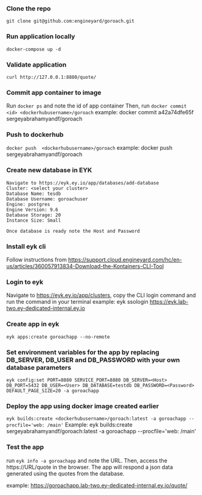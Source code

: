 ### Clone the repo
`git clone git@github.com:engineyard/goroach.git`

### Run application locally
`docker-compose up -d`

### Validate application
`curl http://127.0.0.1:8880/quote/`

### Commit app container to image
Run `docker ps` and note the id of app container
Then, run `docker commit <id> <dockerhubusername>/goroach`
example: docker commit a42a74dfe65f sergeyabrahamyandf/goroach

### Push to dockerhub
`docker push  <dockerhubusername>/goroach`
example: docker push sergeyabrahamyandf/goroach

### Create new database in EYK
```
Navigate to https://eyk.ey.io/app/databases/add-database
Cluster: <select your cluster>
Database Name: tesdb
Database Username: goroachuser
Engine: postgres
Engine Version: 9.6
Database Storage: 20
Instance Size: Small

Once database is ready note the Host and Password

```

### Install eyk cli
Follow instructions from https://support.cloud.engineyard.com/hc/en-us/articles/360057913834-Download-the-Kontainers-CLI-Tool

### Login to eyk
Navigate to https://eyk.ey.io/app/clusters, copy the CLI login command and run the command in your terminal
example: eyk ssologin https://eyk.lab-two.ey-dedicated-internal.ey.io

### Create app in eyk
`eyk apps:create goroachapp --no-remote`

### Set environment variables for the app by replacing DB_SERVER, DB_USER and DB_PASSWORD with your own database parameters
`eyk config:set PORT=8880 SERVICE_PORT=8880 DB_SERVER=<Host> DB_PORT=5432 DB_USER=<User> DB_DATABASE=testdb DB_PASSWORD=<Password> DEFAULT_PAGE_SIZE=20 -a goroachapp`

### Deploy the app using docker image created earlier
`eyk builds:create <dockerhubusername>/goroach:latest -a goroachapp --procfile='web: /main'`
Example: eyk builds:create sergeyabrahamyandf/goroach:latest -a goroachapp --procfile='web: /main'

### Test the app
run `eyk info -a goroachapp` and note the URL. Then, access the https://URL/quote in the browser. The app will respond a json data generated using the quotes from the database.

example: https://goroachapp.lab-two.ey-dedicated-internal.ey.io/quote/

